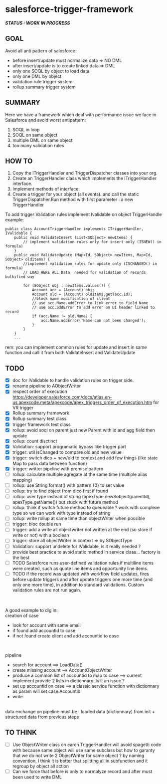 # salesforce-trigger-framework

**_STATUS : WORK IN PROGRESS_**

## GOAL

Avoid all anti pattern of salesforce:
- before insert/update must normalize data => NO DML
- after insert/update is to create linked data => DML
- only one SOQL by object to load data
- only one DML by object
- validation rule trigger system
- rollup summary trigger system


## SUMMARY

<p>Here we have a framework which deal with performance issue we face in Salesforce and avoid worst antipattern:
<ol>
<li>SOQL in loop</li>
<li>SOQL on same object</li>
<li>multiple DML on same object</li>
<li>too many validation rules</li>
</ol>
</p>

## HOW TO

<ol>
	<li>Copy the ITriggerHandler and TriggerDispatcher classes into your org.</li>
	<li>Create an <MyObject>TriggerHandler class which implements the ITriggerHandler interface.</li>
	<li>Implement methods of interface.</li>
	<li>Create a trigger for your object (all events). and call the static TriggerDispatcher.Run method with first parameter : a new TriggerHandler</li>
</ol>

To add trigger Validation rules implement Ivalidable on object TriggerHandle
example:
```
public class AccountTriggerHandler implements ITriggerHandler, IValidable {
    public void ValidateInsert (List<SObject> newItems) {
        // implement validation rules only for insert only (ISNEW() in formula)
    }
    public void ValidateUpdate (Map<Id, SObject> newItems, Map<Id, SObject> oldItems) {
        //implement validation rules for update only (ISCHANGED() in formula)
        // LOAD HERE ALL Data  needed for validation of records bulkified way

        for (SObject obj : newItems.values()) {
            Account acc = (Account) obj;
            Account old = (Account) oldItems.get(acc.Id);
            //block name modification of client
            // use acc.Name.addError to link error to field Name
            // use acc.addError to add error on UI header linked to record
            if (acc.Name != old.Name) {
                acc.Name.addError('Name can not been changed');
            }
        }
    }
    ...
```
rem: you can implement common rules for update and insert in same function and call it from both ValidateInsert and ValidateUpdate

## TODO
- [x] doc for IValidable to handle validation rules on trigger side.
- [x] rename pipeline to AObjectWriter
- [x] respect order of execution https://developer.salesforce.com/docs/atlas.en-us.apexcode.meta/apexcode/apex_triggers_order_of_execution.htm for VR trigger
- [x] Rollup summary framework
- [x] Rollup summary test class
- [x] trigger framework test class
- [x] rollup: avoid soql on parent just new Parent with id and agg field then update
- [x] rollup: count disctinct
- [x] Validation: support programatic bypass like trigger part
- [x] trigger: util isChanged to compare old and new value
- [x] trigger: switch dico + new/old to context and add few things (like state Map to pass data between function)
- [x] trigger: writter pipeline with promise pattern
- [ ] rollup: calculate multiple agregate at the same time (multiple alias mapping)
- [ ] rollup: use String.format() with pattern {0} to set value
- [ ] rollup: try to find object from dico first if found
- [ ] rollup: user type instead of string (apexType.newSobject(parentId), apexType.getName()) but stuck with future method
- [ ] rollup: think if switch future method to queueable ? work with complexe type so we can work with type instead of string
- [ ] rollup: write rollup at same time than objectWriter when possible
- [ ] trigger: bloc double run
- [ ] trigger: add a write all objectwriter not written at the end (so store if write or not) with a boolean
- [ ] trigger: store all objectWriter in context => by SObjectType
- [ ] Validation: support undelete for IValidable, is it really needed ?
- [ ] provide best practice to avoid static method in service class... factory is the best
- [ ] TODO Salesforce runs user-defined validation rules if multiline items were created, such as quote line items and opportunity line items.
- [ ] TODO If the record was updated with workflow field updates, fires before update triggers and after update triggers one more time (and only one more time), in addition to standard validations. Custom validation rules are not run again.
<br>
<br>
A good example to dig in:<br>
creation of case<br>

- look for account with same email
- if found add accountid to case
- if not found create client and add accountid to case

<br>

pipeline

* search for account ==> LoadData()
* create missing account ==> AccountObjectWriter
* produce a common list of accountid to map to case ==> current implement provide 2 lists in dictionnary. Is it an issue ?
* set up accountid on case ==> a classic service function with dictionnary as param will set case.Accountid
* write
<br>
data exchange on pipeline must be :
loaded data (dictionnary) from init
+ structured data from previous steps
<br>

## TO THINK

- [ ] Use ObjectWriter class on earch TriggerHandler will avoid spagetti code with because same object will use same subclass but how to garanty that we do not write 2 ObjectWriter for same object ? by naming convention, I think it is better that splitting all in subfunction and it regroup by object all action
- [ ] Can we force that before is only to normalyze record and after must been used to write DML
<br>
